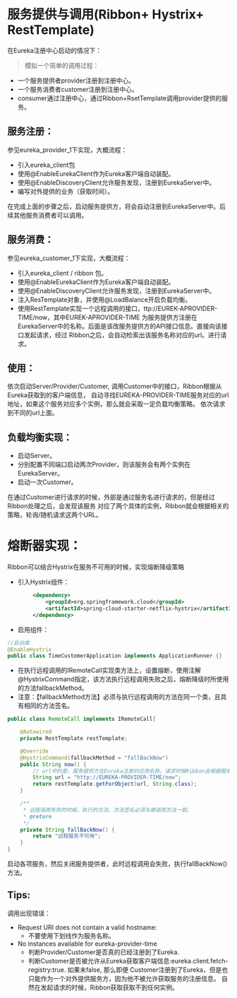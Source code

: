 # 服务提供与调用(Ribbon+ Hystrix+ RestTemplate)

在Eureka注册中心启动的情况下：

> 模拟一个简单的调用过程：
- 一个服务提供者provider注册到注册中心。
- 一个服务消费者customer注册到注册中心。
- consumer通过注册中心，通过Ribbon+RsetTemplate调用provider提供的服务。


## 服务注册：
参见eureka_provider_1下实现，大概流程：
- 引入eureka_client包
- 使用@EnableEurekaClient作为Eureka客户端自动装配。
- 使用@EnableDiscoveryClient允许服务发现，注册到EurekaServer中。
- 编写对外提供的业务（获取时间）。

在完成上面的步骤之后，启动服务提供方，将会自动注册到EurekaServer中。后续其他服务消费者可以调用。

## 服务消费：
参见eureka_customer_1下实现，大概流程：
- 引入eureka_client / ribbon 包。
- 使用@EnableEurekaClient作为Eureka客户端自动装配。
- 使用@EnableDiscoveryClient允许服务发现，注册到EurekaServer中。
- 注入ResTemplate对象，并使用@LoadBalance开启负载均衡。
- 使用RestTemplate实现一个远程调用的接口，ttp://EUREK-APROVIDER-TIME/now，其中EUREK-APROVIDER-TIME
为服务提供方注册在EurekaServer中的名称。后面是该改服务提供方的API接口信息。直接向该接口发起请求，经过
Ribbon之后，会自动检索出该服务名称对应的url。进行请求。

## 使用：
依次启动Server/Provider/Customer, 调用Customer中的接口，Ribbon根据从Eureka获取到的客户端信息，
自动寻找EUREKA-PROVIDER-TIME服务对应的url地址，如果这个服务对应多个实例，那么就会采取一定负载均衡策略。
依次请求到不同的url上面。

## 负载均衡实现：
- 启动Server。
- 分别配置不同端口启动两次Provider，则该服务会有两个实例在EurekaServer。
- 启动一次Customer。

在通过Customer进行请求的时候，外部是通过服务名进行请求的，但是经过Ribbon处理之后，会发现该服务
对应了两个具体的实例，Ribbon就会根据相关的策略，轮询/随机请求这两个URL。

# 熔断器实现：
Ribbon可以结合Hystrix在服务不可用的时候，实现熔断降级策略
- 引入Hystrix组件：
```xml
        <dependency>
            <groupId>org.springframework.cloud</groupId>
            <artifactId>spring-cloud-starter-netflix-hystrix</artifactId>
        </dependency>
```
- 启用组件：
```java
//启动类
@EnableHystrix
public class TimeCustomerApplication implements ApplicationRunner {}
```
- 在执行远程调用的IRemoteCall实现类方法上，设置熔断，使用注解@HystrixCommand指定，该方法执行远程调用失败之后，熔断降级时所使用
的方法fallbackMethod。
- 注意：【fallbackMethod方法】必须与执行远程调用的方法在同一个类，且具有相同的方法签名。
```java
public class RemoteCall implements IRemoteCall{

    @Autowired
    private RestTemplate restTemplate;

    @Override
    @HystrixCommand(fallbackMethod = "fallBackNow")
    public String now() {
        // url中的是，服务提供方在Eureka注册的应用名称。请求时候Ribbon会根据服务名称判断url。
        String url = "http://EUREKA-PROVIDER-TIME/now";
        return restTemplate.getForObject(url, String.class);
    }

    /**
     * 远程调用失败的时候，执行的方法。方法签名必须与被调用方法一致。
     * @return
     */
    private String fallBackNow() {
        return "远程服务不可用";
    }
}
```
启动各项服务，然后关闭服务提供者，此时远程调用会失败，执行fallBackNow()方法。


## Tips:
调用出现错误：
- Request URI does not contain a valid hostname:
    - 不要使用下划线作为服务名称。    
 - No instances available for eureka-provider-time
    - 判断Provider/Customer是否真的已经注册到了Eureka.
    - 判断Customer是否被允许从Eureka获取客户端信息:eureka.client.fetch-registry:true. 如果未false, 那么即便
    Customer注册到了Eureka，但是也只能作为一个对外提供服务方，因为他不被允许获取服务的注册信息。
    自然在发起请求的时候，Ribbon获取获取不到任何实例。
    